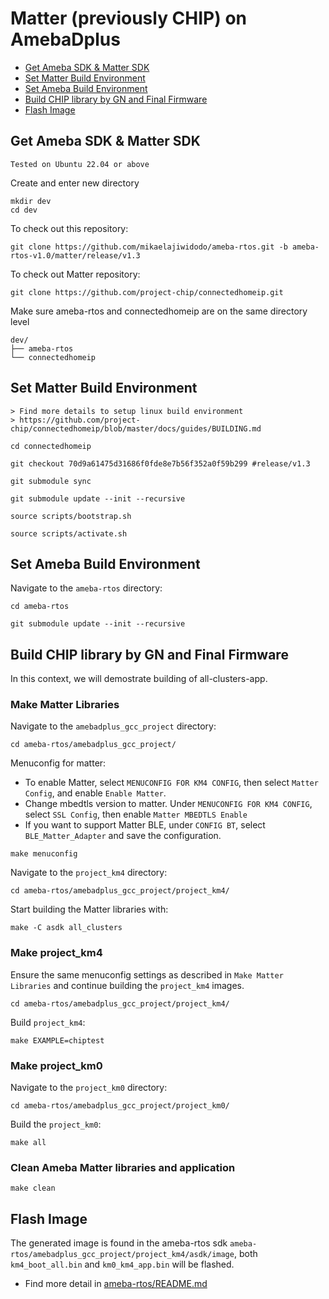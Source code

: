 # Matter (previously CHIP) on AmebaDplus

- [Get Ameba SDK & Matter SDK](#get-ameba-sdk--matter-sdk)
- [Set Matter Build Environment](#set-matter-build-environment)
- [Set Ameba Build Environment](#set-ameba-build-environment)
- [Build CHIP library by GN and Final Firmware](#build-chip-library-by-gn-and-final-firmware)
- [Flash Image](#flash-image)

## Get Ameba SDK & Matter SDK

    Tested on Ubuntu 22.04 or above

Create and enter new directory

    mkdir dev
    cd dev

To check out this repository:

    git clone https://github.com/mikaelajiwidodo/ameba-rtos.git -b ameba-rtos-v1.0/matter/release/v1.3

To check out Matter repository:

    git clone https://github.com/project-chip/connectedhomeip.git
    
Make sure ameba-rtos and connectedhomeip are on the same directory level

    dev/
    ├── ameba-rtos
    └── connectedhomeip

## Set Matter Build Environment

    > Find more details to setup linux build environment
    > https://github.com/project-chip/connectedhomeip/blob/master/docs/guides/BUILDING.md

    cd connectedhomeip

	git checkout 70d9a61475d31686f0fde8e7b56f352a0f59b299 #release/v1.3

    git submodule sync

    git submodule update --init --recursive

    source scripts/bootstrap.sh

    source scripts/activate.sh

## Set Ameba Build Environment

Navigate to the `ameba-rtos` directory:

    cd ameba-rtos

    git submodule update --init --recursive

## Build CHIP library by GN and Final Firmware

In this context, we will demostrate building of all-clusters-app.

### Make Matter Libraries

Navigate to the `amebadplus_gcc_project` directory:

    cd ameba-rtos/amebadplus_gcc_project/

Menuconfig for matter:
- To enable Matter, select `MENUCONFIG FOR KM4 CONFIG`, then select `Matter Config`, and enable `Enable Matter`.
- Change mbedtls version to matter. Under `MENUCONFIG FOR KM4 CONFIG`, select `SSL Config`, then enable `Matter MBEDTLS Enable`
- If you want to support Matter BLE, under `CONFIG BT`, select `BLE_Matter_Adapter` and save the configuration.

```
make menuconfig
```

Navigate to the `project_km4` directory:

    cd ameba-rtos/amebadplus_gcc_project/project_km4/

Start building the Matter libraries with:

    make -C asdk all_clusters

### Make project_km4

Ensure the same menuconfig settings as described in `Make Matter Libraries` and continue building the `project_km4` images.

    cd ameba-rtos/amebadplus_gcc_project/project_km4/

Build `project_km4`:

    make EXAMPLE=chiptest

### Make project_km0

Navigate to the `project_km0` directory:

    cd ameba-rtos/amebadplus_gcc_project/project_km0/

Build the `project_km0`:

    make all

### Clean Ameba Matter libraries and application

    make clean

## Flash Image

The generated image is found in the ameba-rtos sdk `ameba-rtos/amebadplus_gcc_project/project_km4/asdk/image`, both `km4_boot_all.bin` and `km0_km4_app.bin` will be flashed.

- Find more detail in [ameba-rtos/README.md](https://github.com/Ameba-AIoT/ameba-rtos/blob/master/README.md#flashing)

